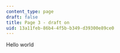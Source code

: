 ```yaml
---
content_type: page
draft: false
title: Page 3 - draft on
uid: 13a11feb-86b4-4f5b-b349-d39300e89ce0
---
```

Hello world